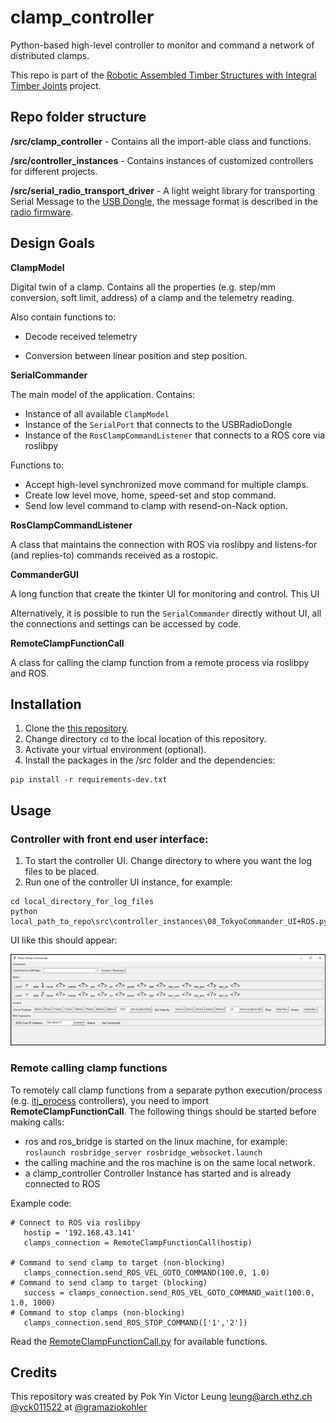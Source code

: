 # clamp_controller
Python-based high-level controller to monitor and command a network of distributed clamps.

This repo is part of the [Robotic Assembled Timber Structures with Integral Timber Joints](https://github.com/gramaziokohler/integral_timber_joints) project. 

## Repo folder structure

**/src/clamp_controller** - Contains all the import-able class and functions.

**/src/controller_instances** - Contains instances of customized controllers for different projects.

**/src/serial_radio_transport_driver** - A light weight library for transporting Serial Message to the [USB Dongle](https://github.com/gramaziokohler/clamp_electronics/blob/master/00_USBRadioDongle/00_USBRadioDongle.md), the message format is described in the [radio firmware](https://github.com/gramaziokohler/clamp_firmware/tree/master/serial_radio).

## Design Goals

**ClampModel**

Digital twin of a clamp. Contains all the properties (e.g. step/mm conversion, soft limit, address) of a clamp and the telemetry reading.

Also contain functions to: 

- Decode received telemetry

- Conversion between linear position and step position.

**SerialCommander**

The main model of the application. Contains:

- Instance of all available `ClampModel`
- Instance of the `SerialPort` that connects to the USBRadioDongle
- Instance of the `RosClampCommandListener` that connects to a ROS core via roslibpy

Functions to:

- Accept high-level synchronized move command for multiple clamps.
- Create low level move, home, speed-set and stop command.
- Send low level command to clamp with resend-on-Nack option.

**RosClampCommandListener**

A class that maintains the connection with ROS via roslibpy and listens-for (and replies-to) commands received as a rostopic. 

**CommanderGUI**

A long function that create the tkinter UI for monitoring and control. This UI 

Alternatively, it is possible to run the `SerialCommander` directly without UI, all the connections and settings can be accessed by code.

**RemoteClampFunctionCall**

A class for calling the clamp function from a remote process via roslibpy and ROS.

## Installation

1. Clone the [this repository](https://github.com/gramaziokohler/clamp_controller).
2. Change directory `cd` to the local location of this repository.
3. Activate your virtual environment (optional).
4. Install the packages in the /src folder and the dependencies:

```
pip install -r requirements-dev.txt
```

## Usage

### Controller with front end user interface:

1. To start the controller UI. Change directory to where you want the log files to be placed.
2. Run one of the controller UI instance, for example:

```
cd local_directory_for_log_files
python local_path_to_repo\src\controller_instances\08_TokyoCommander_UI+ROS.py
```

UI like this should appear:

![UI_Tokyo_JustStarted](doc/UI_Tokyo_JustStarted.jpg)

### Remote calling clamp functions 

To remotely call clamp functions from a separate python execution/process (e.g. [itj_process](https://github.com/gramaziokohler/itj_process) controllers), you need to import **RemoteClampFunctionCall**. The following things should be started before making calls:

- ros and ros_bridge is started on the linux machine, for example: ` roslaunch rosbridge_server rosbridge_websocket.launch`
- the calling machine and the ros machine is on the same local network.
- a clamp_controller Controller Instance has started and is already connected to ROS

Example code:

```
# Connect to ROS via roslibpy
   hostip = '192.168.43.141'
   clamps_connection = RemoteClampFunctionCall(hostip)
   
# Command to send clamp to target (non-blocking)
   clamps_connection.send_ROS_VEL_GOTO_COMMAND(100.0, 1.0)
# Command to send clamp to target (blocking)
   success = clamps_connection.send_ROS_VEL_GOTO_COMMAND_wait(100.0, 1.0, 1000)
# Command to stop clamps (non-blocking)
   clamps_connection.send_ROS_STOP_COMMAND(['1','2'])
```

Read the [RemoteClampFunctionCall.py](src\clamp_controller\RemoteClampFunctionCall.py) for available functions.



Credits
-------------

This repository was created by Pok Yin Victor Leung <leung@arch.ethz.ch> [@yck011522 ](https://github.com/yck011522) at [@gramaziokohler](https://github.com/gramaziokohler)

